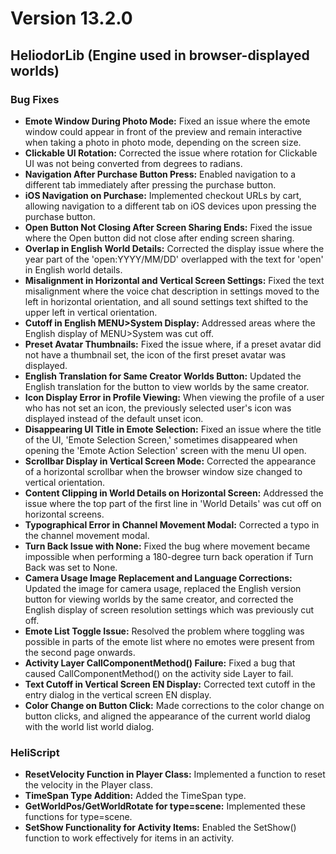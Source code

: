 # Version 13.2.0

## HeliodorLib (Engine used in browser-displayed worlds)

### Bug Fixes

- **Emote Window During Photo Mode:** Fixed an issue where the emote window could appear in front of the preview and remain interactive when taking a photo in photo mode, depending on the screen size.
- **Clickable UI Rotation:** Corrected the issue where rotation for Clickable UI was not being converted from degrees to radians.
- **Navigation After Purchase Button Press:** Enabled navigation to a different tab immediately after pressing the purchase button.
- **iOS Navigation on Purchase:** Implemented checkout URLs by cart, allowing navigation to a different tab on iOS devices upon pressing the purchase button.
- **Open Button Not Closing After Screen Sharing Ends:** Fixed the issue where the Open button did not close after ending screen sharing.
- **Overlap in English World Details:** Corrected the display issue where the year part of the 'open:YYYY/MM/DD' overlapped with the text for 'open' in English world details.
- **Misalignment in Horizontal and Vertical Screen Settings:** Fixed the text misalignment where the voice chat description in settings moved to the left in horizontal orientation, and all sound settings text shifted to the upper left in vertical orientation.
- **Cutoff in English MENU>System Display:** Addressed areas where the English display of MENU>System was cut off.
- **Preset Avatar Thumbnails:** Fixed the issue where, if a preset avatar did not have a thumbnail set, the icon of the first preset avatar was displayed.
- **English Translation for Same Creator Worlds Button:** Updated the English translation for the button to view worlds by the same creator.
- **Icon Display Error in Profile Viewing:** When viewing the profile of a user who has not set an icon, the previously selected user's icon was displayed instead of the default unset icon.
- **Disappearing UI Title in Emote Selection:** Fixed an issue where the title of the UI, 'Emote Selection Screen,' sometimes disappeared when opening the 'Emote Action Selection' screen with the menu UI open.
- **Scrollbar Display in Vertical Screen Mode:** Corrected the appearance of a horizontal scrollbar when the browser window size changed to vertical orientation.
- **Content Clipping in World Details on Horizontal Screen:** Addressed the issue where the top part of the first line in 'World Details' was cut off on horizontal screens.
- **Typographical Error in Channel Movement Modal:** Corrected a typo in the channel movement modal.
- **Turn Back Issue with None:** Fixed the bug where movement became impossible when performing a 180-degree turn back operation if Turn Back was set to None.
- **Camera Usage Image Replacement and Language Corrections:** Updated the image for camera usage, replaced the English version button for viewing worlds by the same creator, and corrected the English display of screen resolution settings which was previously cut off.
- **Emote List Toggle Issue:** Resolved the problem where toggling was possible in parts of the emote list where no emotes were present from the second page onwards.
- **Activity Layer CallComponentMethod() Failure:** Fixed a bug that caused CallComponentMethod() on the activity side Layer to fail.
- **Text Cutoff in Vertical Screen EN Display:** Corrected text cutoff in the entry dialog in the vertical screen EN display.
- **Color Change on Button Click:** Made corrections to the color change on button clicks, and aligned the appearance of the current world dialog with the world list world dialog.

### HeliScript

- **ResetVelocity Function in Player Class:** Implemented a function to reset the velocity in the Player class.
- **TimeSpan Type Addition:** Added the TimeSpan type.
- **GetWorldPos/GetWorldRotate for type=scene:** Implemented these functions for type=scene.
- **SetShow Functionality for Activity Items:** Enabled the SetShow() function to work effectively for items in an activity.